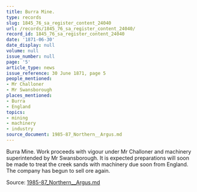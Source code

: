 ```yaml
---
title: Burra Mine.
type: records
slug: 1845_76_sa_register_content_24040
url: /records/1845_76_sa_register_content_24040/
record_id: 1845_76_sa_register_content_24040
date: '1871-06-30'
date_display: null
volume: null
issue_number: null
page: '5'
article_type: news
issue_reference: 30 June 1871, page 5
people_mentioned:
- Mr Challoner
- Mr Swansborough
places_mentioned:
- Burra
- England
topics:
- mining
- machinery
- industry
source_document: 1985-87_Northern__Argus.md
---
```


Burra Mine.  Work proceeds with vigour under Mr Challoner and machinery superintended by Mr Swansborough.  It is expected preparations will soon be made to treat the creek sands with machinery due soon from England.  The company has begun to sell ore again.

Source: [1985-87_Northern__Argus.md](/downloads/markdown/1985-87_Northern__Argus.md)
